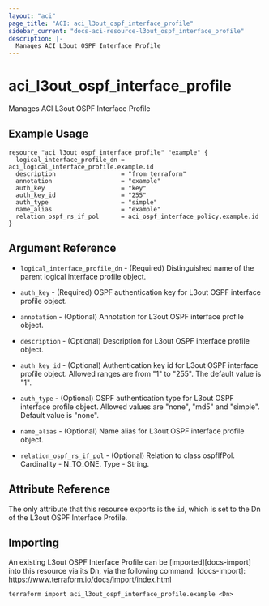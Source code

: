 ```yaml
---
layout: "aci"
page_title: "ACI: aci_l3out_ospf_interface_profile"
sidebar_current: "docs-aci-resource-l3out_ospf_interface_profile"
description: |-
  Manages ACI L3out OSPF Interface Profile
---
```


# aci_l3out_ospf_interface_profile

Manages ACI L3out OSPF Interface Profile

## Example Usage

```hcl
resource "aci_l3out_ospf_interface_profile" "example" {
  logical_interface_profile_dn = aci_logical_interface_profile.example.id
  description                  = "from terraform"
  annotation                   = "example"
  auth_key                     = "key"
  auth_key_id                  = "255"
  auth_type                    = "simple"
  name_alias                   = "example"
  relation_ospf_rs_if_pol      = aci_ospf_interface_policy.example.id
}
```

## Argument Reference

- `logical_interface_profile_dn` - (Required) Distinguished name of the parent logical interface profile object.
- `auth_key` - (Required) OSPF authentication key for L3out OSPF interface profile object.
- `annotation` - (Optional) Annotation for L3out OSPF interface profile object.
- `description` - (Optional) Description for L3out OSPF interface profile object.
- `auth_key_id` - (Optional) Authentication key id for L3out OSPF interface profile object. Allowed ranges are from "1" to "255". The default value is "1".
- `auth_type` - (Optional) OSPF authentication type for L3out OSPF interface profile object. Allowed values are "none", "md5" and "simple". Default value is "none".
- `name_alias` - (Optional) Name alias for L3out OSPF interface profile object.

- `relation_ospf_rs_if_pol` - (Optional) Relation to class ospfIfPol. Cardinality - N_TO_ONE. Type - String.

## Attribute Reference

The only attribute that this resource exports is the `id`, which is set to the
Dn of the L3out OSPF Interface Profile.

## Importing

An existing L3out OSPF Interface Profile can be [imported][docs-import] into this resource via its Dn, via the following command:
[docs-import]: https://www.terraform.io/docs/import/index.html

```
terraform import aci_l3out_ospf_interface_profile.example <Dn>
```
